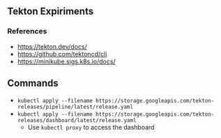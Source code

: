 ## **Tekton Expiriments**

### **References**
* <https://tekton.dev/docs/>
* <https://github.com/tektoncd/cli>
* <https://minikube.sigs.k8s.io/docs/>

## **Commands**
* `kubectl apply --filename https://storage.googleapis.com/tekton-releases/pipeline/latest/release.yaml`
* `kubectl apply --filename https://storage.googleapis.com/tekton-releases/dashboard/latest/release.yaml`
  * Use `kubectl proxy` to access the dashboard
